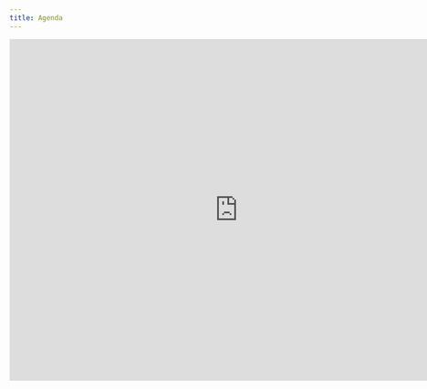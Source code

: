 ```yaml
---
title: Agenda
---
```


<iframe
src="https://calendar.google.com/calendar/b/1/embed?height=600&amp;wkst=2&amp;bgcolor=%23ffffff&amp;ctz=Europe%2FParis&amp;src=bGVwdWdldEBsdW1pbnkub3Jn&amp;src=ZnIuZnJlbmNoI2hvbGlkYXlAZ3JvdXAudi5jYWxlbmRhci5nb29nbGUuY29t&amp;src=dm9ubTE3aG5jcDJtcWJmMXA0NGk4dDUxMjdydGszZmFAaW1wb3J0LmNhbGVuZGFyLmdvb2dsZS5jb20&amp;color=%23D6AE00&amp;color=%233366CC&amp;color=%233366CC&amp;showCalendars=1&amp;showPrint=0&amp;showNav=1"
style="border-width:0" width="800" height="600" frameborder="0"
scrolling="no"></iframe>
